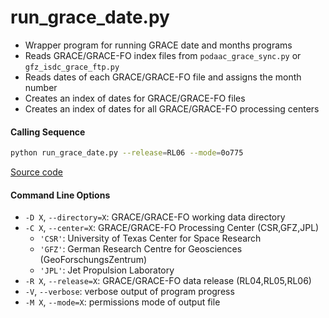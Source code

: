 run_grace_date.py
=================

 - Wrapper program for running GRACE date and months programs
 - Reads GRACE/GRACE-FO index files from `podaac_grace_sync.py` or `gfz_isdc_grace_ftp.py`  
 - Reads dates of each GRACE/GRACE-FO file and assigns the month number  
 - Creates an index of dates for GRACE/GRACE-FO files  
 - Creates an index of dates for all GRACE/GRACE-FO processing centers  

#### Calling Sequence
```bash
python run_grace_date.py --release=RL06 --mode=0o775
```
[Source code](https://github.com/tsutterley/read-GRACE-harmonics/blob/main/scripts/run_grace_date.py)

#### Command Line Options  
 - `-D X`, `--directory=X`: GRACE/GRACE-FO working data directory
 - `-C X`, `--center=X`: GRACE/GRACE-FO Processing Center (CSR,GFZ,JPL) 
    * `'CSR'`: University of Texas Center for Space Research  
    * `'GFZ'`: German Research Centre for Geosciences (GeoForschungsZentrum)
    * `'JPL'`: Jet Propulsion Laboratory    
 - `-R X`, `--release=X`: GRACE/GRACE-FO data release (RL04,RL05,RL06)
 - `-V`, `--verbose`: verbose output of program progress
 - `-M X`, `--mode=X`: permissions mode of output file
